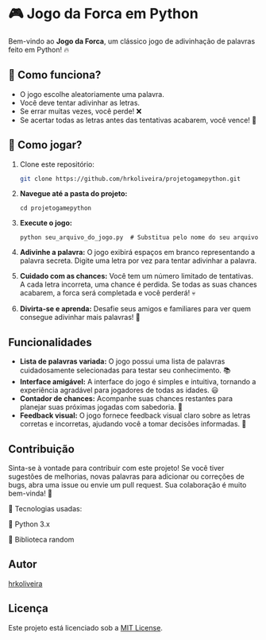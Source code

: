 # 🎮 Jogo da Forca em Python

Bem-vindo ao **Jogo da Forca**, um clássico jogo de adivinhação de palavras feito em Python! 🔥

## 📌 Como funciona?
- O jogo escolhe aleatoriamente uma palavra.
- Você deve tentar adivinhar as letras.
- Se errar muitas vezes, você perde! ❌
- Se acertar todas as letras antes das tentativas acabarem, você vence! 🎉

## 🚀 Como jogar?
1. Clone este repositório:
   ```sh
   git clone https://github.com/hrkoliveira/projetogamepython.git

2.  **Navegue até a pasta do projeto:**

    ```
    cd projetogamepython
    ```
3.  **Execute o jogo:**

    ```
    python seu_arquivo_do_jogo.py  # Substitua pelo nome do seu arquivo
    ```
4.  **Adivinhe a palavra:** O jogo exibirá espaços em branco representando a palavra secreta. Digite uma letra por vez para tentar adivinhar a palavra.
5.  **Cuidado com as chances:** Você tem um número limitado de tentativas. A cada letra incorreta, uma chance é perdida. Se todas as suas chances acabarem, a forca será completada e você perderá! 💀
6.  **Divirta-se e aprenda:** Desafie seus amigos e familiares para ver quem consegue adivinhar mais palavras! 🎉

## Funcionalidades

*   **Lista de palavras variada:** O jogo possui uma lista de palavras cuidadosamente selecionadas para testar seu conhecimento. 📚
*   **Interface amigável:** A interface do jogo é simples e intuitiva, tornando a experiência agradável para jogadores de todas as idades. 😃
*   **Contador de chances:** Acompanhe suas chances restantes para planejar suas próximas jogadas com sabedoria. 🤔
*   **Feedback visual:** O jogo fornece feedback visual claro sobre as letras corretas e incorretas, ajudando você a tomar decisões informadas. 👀

## Contribuição

Sinta-se à vontade para contribuir com este projeto! Se você tiver sugestões de melhorias, novas palavras para adicionar ou correções de bugs, abra uma issue ou envie um pull request. Sua colaboração é muito bem-vinda! 🙌

🔧 Tecnologias usadas:

🐍 Python 3.x

🔀 Biblioteca random

## Autor

[hrkoliveira](https://github.com/hrkoliveira)

## Licença

Este projeto está licenciado sob a [MIT License](LICENSE).
